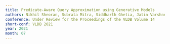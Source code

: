 ```yaml
---
title: Predicate-Aware Query Approximation using Generative Models
authors: Nikhil Sheoran, Subrata Mitra, Siddharth Ghetia, Jatin Varshney, Vibhor Porwal, Tung Mai, Anup Rao, Vikas Maddukuri, Laxmikant Mishra
conference: Under Review for the Proceedings of the VLDB Volume 14
short-conf: VLDB 2021
year: 2021
month: 07
---
```

